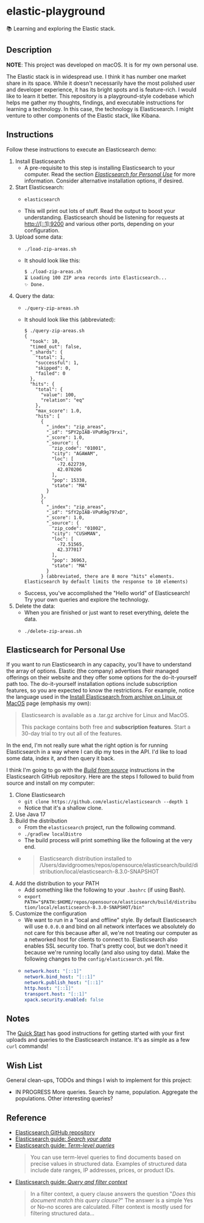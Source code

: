 # elastic-playground

📚 Learning and exploring the Elastic stack.


## Description

**NOTE**: This project was developed on macOS. It is for my own personal use.

The Elastic stack is in widespread use. I think it has number one market share in its space. While it doesn't necessarily
have the most polished user and developer experience, it has its bright spots and is feature-rich. I would like to learn
it better. This repository is a playground-style codebase which helps me gather my thoughts, findings, and executable
instructions for learning a technology. In this case, the technology is Elasticsearch. I might venture to other components
of the Elastic stack, like Kibana.  


## Instructions

Follow these instructions to execute an Elasticsearch demo:

1. Install Elasticsearch
   * A pre-requisite to this step is installing Elasticsearch to your computer. Read the section [*Elasticsearch for Personal Use*](#elasticsearch-for-personal-use)
     for more information. Consider alternative installation options, if desired.
2. Start Elasticsearch:
   * ```shell
     elasticsearch
     ```
   * This will print out lots of stuff. Read the output to boost your understanding. Elasticsearch should be listening
     for requests at <http://[::1]:9200> and various other ports, depending on your configuration.
3. Upload some data:
   * ```shell
     ./load-zip-areas.sh
     ```
   * It should look like this:
     ```text
     $ ./load-zip-areas.sh
     ⏳ Loading 100 ZIP area records into Elasticsearch...
     ✨ Done.
     ```
4. Query the data:
   * ```shell
     ./query-zip-areas.sh
     ```
   * It should look like this (abbreviated):
     ```text
     $ ./query-zip-areas.sh
     {
       "took": 10,
       "timed_out": false,
       "_shards": {
         "total": 1,
         "successful": 1,
         "skipped": 0,
         "failed": 0
       },
       "hits": {
         "total": {
           "value": 100,
           "relation": "eq"
         },
         "max_score": 1.0,
         "hits": [
           {
             "_index": "zip_areas",
             "_id": "SPY2pIAB-VPuR9g79rxi",
             "_score": 1.0,
             "_source": {
               "zip_code": "01001",
               "city": "AGAWAM",
               "loc": [
                 -72.622739,
                 42.070206
               ],
               "pop": 15338,
               "state": "MA"
             }
           },
           {
             "_index": "zip_areas",
             "_id": "SfY2pIAB-VPuR9g797xD",
             "_score": 1.0,
             "_source": {
               "zip_code": "01002",
               "city": "CUSHMAN",
               "loc": [
                 -72.51565,
                 42.377017
               ],
               "pop": 36963,
               "state": "MA"
             }
           } (abbreviated, there are 8 more "hits" elements. Elasticsearch by default limits the response to 10 elements)
     ```
   * Success, you've accomplished the "Hello world" of Elasticsearch! Try your own queries and explore the technology.
5. Delete the data:
   * When you are finished or just want to reset everything, delete the data.
   * ```shell
     ./delete-zip-areas.sh
     ```

## Elasticsearch for Personal Use

If you want to run Elasticsearch in any capacity, you'll have to understand the array of options. Elastic (the company)
advertises their managed offerings on their website and they offer some options for the do-it-yourself path too. The do-it-yourself
installation options include subscription features, so you are expected to know the restrictions. For example, notice the
language used in the [Install Elasticsearch from archive on Linux or MacOS](https://www.elastic.co/guide/en/elasticsearch/reference/current/targz.html)
page (emphasis my own):

> Elasticsearch is available as a .tar.gz archive for Linux and MacOS.
>
> This package contains both free and **subscription features**. Start a 30-day trial to try out all of the features.

In the end, I'm not really sure what the right option is for running Elasticsearch in a way where I can dip my toes in
the API. I'd like to load some data, index it, and then query it back.

I think I'm going to go with the [*Build from source*](https://github.com/elastic/elasticsearch#build-from-source) instructions
in the Elasticsearch GitHub repository. Here are the steps I followed to build from source and install on my computer:

1. Clone Elasticsearch
   * `git clone https://github.com/elastic/elasticsearch --depth 1`
   * Notice that it's a shallow clone.
2. Use Java 17
3. Build the distribution
   * From the `elasticsearch` project, run the following command.
   * `./gradlew localDistro` 
   * The build process will print something like the following at the very end.
   * > Elasticsearch distribution installed to /Users/davidgroomes/repos/opensource/elasticsearch/build/distribution/local/elasticsearch-8.3.0-SNAPSHOT
4. Add the distribution to your PATH
   * Add something like the following to your `.bashrc` (if using Bash).
   * `export PATH="$PATH:$HOME/repos/opensource/elasticsearch/build/distribution/local/elasticsearch-8.3.0-SNAPSHOT/bin"`
5. Customize the configuration
   * We want to run in a "local and offline" style. By default Elasticsearch will use `0.0.0.0` and bind on all network
     interfaces we absolutely do not care for this because after all, we're not treating our computer as a networked host
     for clients to connect to. Elasticsearch also enables SSL security too. That's pretty cool, but we don't need it
     because we're running locally (and also using toy data). Make the following changes to the `config/elasticsearch.yml`
     file.
   * ```yaml
     network.host: "[::1]"
     network.bind_host: "[::1]"
     network.publish_host: "[::1]"
     http.host: "[::1]"
     transport.host: "[::1]"
     xpack.security.enabled: false
     ```


## Notes

The [Quick Start](https://www.elastic.co/guide/en/elasticsearch/reference/current/getting-started.html) has good instructions
for getting started with your first uploads and queries to the Elasticsearch instance. It's as simple as a few `curl`
commands!


## Wish List

General clean-ups, TODOs and things I wish to implement for this project:

* IN PROGRESS More queries. Search by name, population. Aggregate the populations. Other interesting queries?


## Reference

* [Elasticsearch GitHub repository](thttps://github.com/elastic/elasticsearch)
* [Elasticsearch guide: *Search your data*](https://www.elastic.co/guide/en/elasticsearch/reference/current/search-your-data.html)
* [Elasticsearch guide: *Term-level queries*](https://www.elastic.co/guide/en/elasticsearch/reference/current/term-level-queries.html)
  > You can use term-level queries to find documents based on precise values in structured data. Examples of structured data include date ranges, IP addresses, prices, or product IDs.
* [Elasticsearch guide: *Query and filter context*](https://www.elastic.co/guide/en/elasticsearch/reference/8.2/query-filter-context.html)
  > In a filter context, a query clause answers the question "*Does this document match this query clause?*" The answer is a simple Yes or No–no scores are calculated. Filter context is mostly used for filtering structured data...
